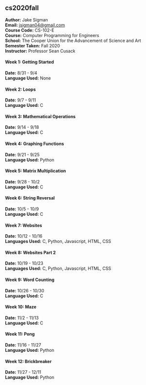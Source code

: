 ## cs2020fall

**Author:** Jake Sigman  
**Email:** <jsigman04@gmail.com>  
**Course Code:** CS-102-E  
**Course:** Computer Programming for Engineers    
**School:** The Cooper Union for the Advancement of Science and Art  
**Semester Taken:** Fall 2020  
**Instructor:** Professor Sean Cusack  

#### Week 1: Getting Started
**Date:** 8/31 - 9/4  
**Language Used:** None
#### Week 2: Loops
**Date:** 9/7 - 9/11  
**Language Used:** C
#### Week 3: Mathematical Operations
**Date:** 9/14 - 9/18  
**Language Used:** C
#### Week 4: Graphing Functions
**Date:** 9/21 - 9/25    
**Language Used:** Python
#### Week 5: Matrix Multiplication
**Date:** 9/28 - 10/2    
**Language Used:** C
#### Week 6: String Reversal
**Date:** 10/5 - 10/9    
**Language Used:** C
#### Week 7: Websites
**Date:** 10/12 - 10/16    
**Languages Used:** C, Python, Javascript, HTML, CSS
#### Week 8: Websites Part 2
**Date:** 10/19 - 10/23    
**Languages Used:** C, Python, Javascript, HTML, CSS
#### Week 9: Word Counting
**Date:** 10/26 - 10/30    
**Language Used:** C
#### Week 10: Maze
**Date:** 11/2 - 11/13  
**Language Used:** C
#### Week 11: Pong
**Date:** 11/16 - 11/27      
**Language Used:** Python
#### Week 12: Brickbreaker
**Date:** 11/27 - 12/11       
**Language Used:** Python

